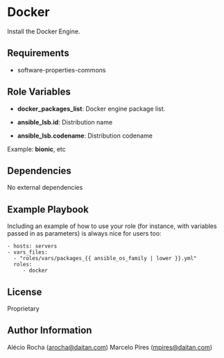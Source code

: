 Docker
=========

Install the Docker Engine.

Requirements
------------

- software-properties-commons

Role Variables
--------------

- **docker_packages_list**: Docker engine package list.

- **ansible_lsb.id**: Distribution name

- **ansible_lsb.codename**: Distribution codename

Example: **bionic**, etc

Dependencies
------------

No external dependencies

Example Playbook
----------------

Including an example of how to use your role (for instance, with variables passed in as parameters) is always nice for users too:

    - hosts: servers
    - vars_files:
      - "roles/vars/packages_{{ ansible_os_family | lower }}.yml"
      roles:
         - docker

License
-------

Proprietary

Author Information
------------------

Alécio Rocha (arocha@daitan.com)
Marcelo Pires (mpires@daitan.com)
